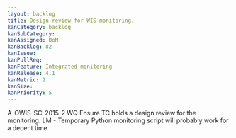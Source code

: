 ```yaml
---
layout: backlog
title: Design review for WIS monitoring.
kanCategory: backlog
kanSubCategory:
kanAssigned: BoM
kanBacklog: 82
kanIssue:
kanPullReq:
kanFeature: Integrated monitoring
kanRelease: 4.1
kanMetric: 2
kanSize:
kanPriority: 5
---
```

A-OWIS-SC-2015-2 WQ Ensure TC holds a design review for the monitoring. LM - Temporary Python monitoring script will probably work for a decent time
